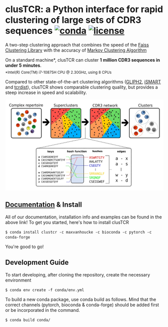# clusTCR: a Python interface for rapid clustering of large sets of CDR3 sequences [![conda](https://anaconda.org/maxvanhoucke/clustcr/badges/installer/conda.svg)](https://anaconda.org/maxvanhoucke/clustcr) [![license](https://anaconda.org/maxvanhoucke/clustcr/badges/license.svg)](https://anaconda.org/maxvanhoucke/clustcr)

A two-step clustering approach that combines the speed of the [Faiss Clustering Library](https://github.com/facebookresearch/faiss) with the accuracy of [Markov Clustering Algorithm](https://micans.org/mcl/)

On a standard machine*, clusTCR can cluster **1 million CDR3 sequences in under 5 minutes**.  
<sub>*Intel(R) Core(TM) i7-10875H CPU @ 2.30GHz, using 8 CPUs</sub>

Compared to other state-of-the-art clustering algorithms ([GLIPH2](http://50.255.35.37:8080/),  [iSMART](https://github.com/s175573/iSMART) and [tcrdist](https://github.com/kmayerb/tcrdist3)), clusTCR shows comparable clustering quality, but provides a steep increase in speed and scalability.  

<p align="center">
  <img src="results/figures/workflow.jpg" alt="drawing" width="800" />
</p>


## [Documentation](https://svalkiers.github.io/clusTCR/) & Install

All of our documentation, installation info and examples can be found in the above link!
To get you started, here's how to install clusTCR

```
$ conda install clustcr -c maxvanhoucke -c bioconda -c pytorch -c conda-forge
```

You're good to go!

## Development Guide

To start developing, after cloning the repository, create the necessary environment

```
$ conda env create -f conda/env.yml
```

To build a new conda package, use conda build as follows. 
Mind that the correct channels (pytorch, bioconda & conda-forge) should be added first or be incorporated in the command.

```
$ conda build conda/
```



